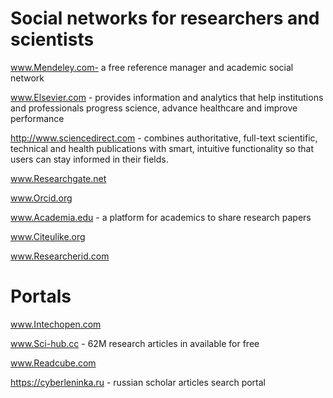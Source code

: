 # Social networks for researchers and scientists

www.Mendeley.com-  a free reference manager and academic social network

www.Elsevier.com - provides information and analytics that help institutions and professionals progress science, advance healthcare and improve performance

http://www.sciencedirect.com - combines authoritative, full-text scientific, technical and health publications with smart, intuitive functionality so that users can stay informed in their fields.

www.Researchgate.net

www.Orcid.org

www.Academia.edu - a platform for academics to share research papers

www.Citeulike.org

www.Researcherid.com

# Portals

www.Intechopen.com

www.Sci-hub.cc - 62M research articles in available for free

www.Readcube.com

https://cyberleninka.ru - russian scholar articles search portal
